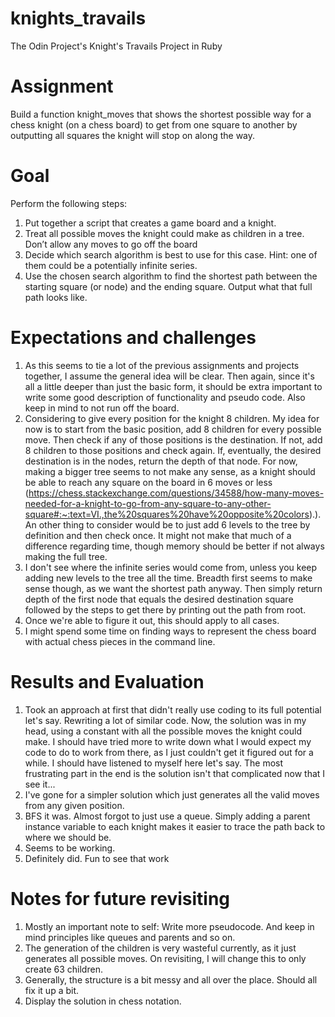 # knights_travails
The Odin Project's Knight's Travails Project in Ruby

# Assignment
Build a function knight_moves that shows the shortest possible way for a chess knight (on a chess board) to get from one square to another by outputting all squares the knight will stop on along the way.

# Goal
Perform the following steps:
1. Put together a script that creates a game board and a knight.
2. Treat all possible moves the knight could make as children in a tree. Don’t allow any moves to go off the board
3. Decide which search algorithm is best to use for this case. Hint: one of them could be a potentially infinite series.
4. Use the chosen search algorithm to find the shortest path between the starting square (or node) and the ending square. Output what that full path looks like.

# Expectations and challenges
1. As this seems to tie a lot of the previous assignments and projects together, I assume the general idea will be clear. Then again, since it's all a little deeper than just the basic form, it should be extra important to write some good description of functionality and pseudo code. Also keep in mind to not run off the board.
2. Considering to give every position for the knight 8 children. My idea for now is to start from the basic position, add 8 children for every possible move. Then check if any of those positions is the destination. If not, add 8 children to those positions and check again. If, eventually, the desired destination is in the nodes, return the depth of that node. For now, making a bigger tree seems to not make any sense, as a knight should be able to reach any square on the board in 6 moves or less (https://chess.stackexchange.com/questions/34588/how-many-moves-needed-for-a-knight-to-go-from-any-square-to-any-other-square#:~:text=VI.,the%20squares%20have%20opposite%20colors).). An other thing to consider would be to just add 6 levels to the tree by definition and then check once. It might not make that much of a difference regarding time, though memory should be better if not always making the full tree.
3. I don't see where the infinite series would come from, unless you keep adding new levels to the tree all the time. Breadth first seems to make sense though, as we want the shortest path anyway. Then simply return depth of the first node that equals the desired destination square followed by the steps to get there by printing out the path from root.
4. Once we're able to figure it out, this should apply to all cases.
5. I might spend some time on finding ways to represent the chess board with actual chess pieces in the command line.

# Results and Evaluation
1. Took an approach at first that didn't really use coding to its full potential let's say. Rewriting a lot of similar code. Now, the solution was in my head, using a constant with all the possible moves the knight could make. I should have tried more to write down what I would expect my code to do to work from there, as I just couldn't get it figured out for a while. I should have listened to myself here let's say. The most frustrating part in the end is the solution isn't that complicated now that I see it...
2. I've gone for a simpler solution which just generates all the valid moves from any given position.
3. BFS it was. Almost forgot to just use a queue. Simply adding a parent instance variable to each knight makes it easier to trace the path back to where we should be.
4. Seems to be working.
5. Definitely did. Fun to see that work

# Notes for future revisiting
1. Mostly an important note to self: Write more pseudocode. And keep in mind principles like queues and parents and so on.
2. The generation of the children is very wasteful currently, as it just generates all possible moves. On revisiting, I will change this to only create 63 children.
3. Generally, the structure is a bit messy and all over the place. Should all fix it up a bit.
4. Display the solution in chess notation.
